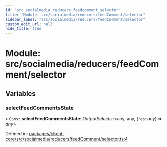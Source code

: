 ```yaml
---
id: "src_socialmedia_reducers_feedcomment_selector"
title: "Module: src/socialmedia/reducers/feedComment/selector"
sidebar_label: "src/socialmedia/reducers/feedComment/selector"
custom_edit_url: null
hide_title: true
---
```


# Module: src/socialmedia/reducers/feedComment/selector

## Variables

### selectFeedCommentsState

• `Const` **selectFeedCommentsState**: *OutputSelector*<any, any, (`res`: *any*) => *any*\>

Defined in: [packages/client-core/src/socialmedia/reducers/feedComment/selector.ts:4](https://github.com/xr3ngine/xr3ngine/blob/673ad6a5f/packages/client-core/src/socialmedia/reducers/feedComment/selector.ts#L4)
